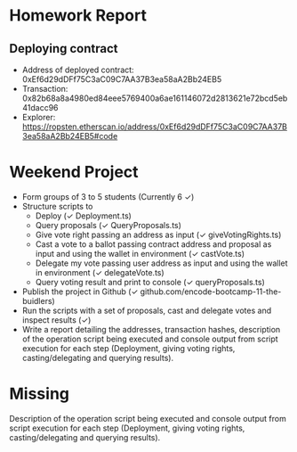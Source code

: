 # Homework Report

## Deploying contract
* Address of deployed contract: 0xEf6d29dDFf75C3aC09C7AA37B3ea58aA2Bb24EB5
* Transaction: 0x82b68a8a4980ed84eee5769400a6ae161146072d2813621e72bcd5eb41dacc96
* Explorer: https://ropsten.etherscan.io/address/0xEf6d29dDFf75C3aC09C7AA37B3ea58aA2Bb24EB5#code

# Weekend Project
* Form groups of 3 to 5 students (Currently 6 ✓)
* Structure scripts to
  * Deploy (✓ Deployment.ts)
  * Query proposals (✓ QueryProposals.ts)
  * Give vote right passing an address as input (✓ giveVotingRights.ts)
  * Cast a vote to a ballot passing contract address and proposal as input and using the wallet in environment (✓ castVote.ts)
  * Delegate my vote passing user address as input and using the wallet in environment (✓ delegateVote.ts)
  * Query voting result and print to console (✓ queryProposals.ts)
* Publish the project in Github (✓ github.com/encode-bootcamp-11-the-buidlers)
* Run the scripts with a set of proposals, cast and delegate votes and inspect results (✓)
* Write a report detailing the addresses, transaction hashes, description of the operation script being executed and console output from script execution for each step (Deployment, giving voting rights, casting/delegating and querying results).


# Missing

Description of the operation script being executed and console output from script execution for each step (Deployment, giving voting rights, casting/delegating and querying results).